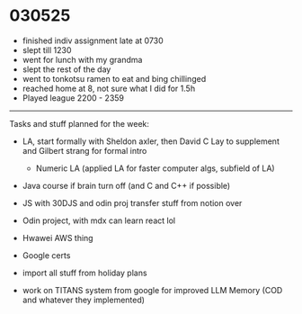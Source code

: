 # 030525

- finished indiv assignment late at 0730
- slept till 1230
- went for lunch with my grandma
- slept the rest of the day
- went to tonkotsu ramen to eat and bing chillinged
- reached home at 8, not sure what I did for 1.5h
- Played league 2200 - 2359

----

Tasks and stuff planned for the week:

- LA, start formally with Sheldon axler, then David C Lay to supplement and Gilbert strang for formal intro
    - Numeric LA (applied LA for faster computer algs, subfield of LA)
- Java course if brain turn off (and C and C++ if possible)
- JS with 30DJS and odin proj transfer stuff from notion over
- Odin project, with mdx can learn react lol
- Hwawei AWS thing
- Google certs
- import all stuff from holiday plans

- work on TITANS system from google for improved LLM Memory (COD and whatever they implemented)
